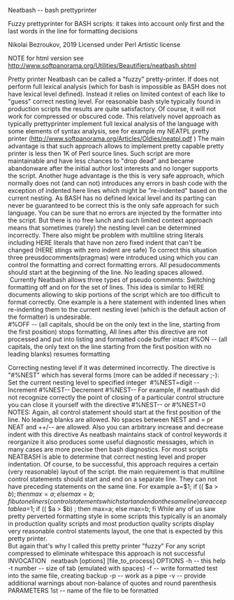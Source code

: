 Neatbash -- bash prettyprinter 

  Fuzzy prettyprinter for BASH scripts: it takes into account only first and the last words in the line for formatting decisions

  Nikolai Bezroukov, 2019
  Licensed under Perl Artistic license
  
  NOTE for html version see http://www.softpanorama.org/Utilities/Beautifiers/neatbash.shtml
  
 Pretty printer Neatbash can be called a "fuzzy" pretty-printer. If does not perform full lexical analysis (which for bash is impossible  as BASH does not have lexical level defined). Instead it relies on limited context of each like to "guess" correct nesting level.   For reasonable bash style typically found in production scripts the results are quite satisfactory. Of course, it will not work for compressed or obscured code.
This relatively novel approach as typically prettyprinter implement full lexical analysis of the language with some elements of syntax analysis, see for example my NEATPL pretty printer (http://www.softpanorama.org/Articles/Oldies/neatpl.pdf )
The main advantage is that such approach allows to implement pretty capable pretty printer is less then 1K of Perl source lines. Such script are more maintainable and have less chances to "drop dead" and became abandonware after the initial author lost interests and no longer supports the script. 
Another huge advantage is the this is  very safe approach, which normally does not (and can not) introduces any errors in bash code with the exception of indented here lines which might be "re-indented" based on the current nesting.  As BASH has no defined lexical level and its parting can never be guaranteed to be  correct this is the only safe approach for such language. You can be sure that no errors are injected by the formatter into the script. 
But there is no free lunch and such limited context approach means that sometimes (rarely) the nesting level can be determined incorrectly.  There also might be problem with multiline string literals including HERE literals that have non zero fixed indent that can't be changed (HERE stings with zero indent are safe) 
To correct this situation three preusdocomments(pragmas)  were introduced using which you can control the formatting and correct formatting errors. All pesudocomments should start at the beginning of the line. No leading spaces allowed. 
 Currently Neatbash allows three types of pseudo comments:
Switching formatting off and on for the set of lines. This idea is similar to HERE documents allowing to skip portions of the script which are too difficult to format correctly. One example is a here statement with indented lines when re-indenting them to the current nesting level (which is the default action of the formatter)  is undesirable.  
  #%OFF -- (all capitals, should be on the only text in the line, starting from the first position) stops formatting, All lines after this directive are not processed and put into listing and formatted code buffer intact
  #%ON -- (all capitals, the  only text on the line starting from the first position with no leading blanks) resumes formatting

Correcting nesting level if it was determined incorrectly. The directive is "#%NEST" which has  several forms (more can be added if necessary ;-):  
Set the current nesting level to specified integer 
 #%NEST=digit --
Increment 
#%NEST--
Decrement 
#%NEST--
For example, if neatbash did not recognize correctly the  point of closing of a particular control structure you can close it yourself with the directive
#%NEST-- 
or 
#%NEST=0 
NOTES: 
Again, all control statement should start at the first position of the line. No leading blanks are allowed. 
No spaces between NEST and = pr NEAT and ++/-- are allowed.
Also you can arbitrary increase and decrease indent with this directive
As neatbash maintains stack of control keywords it reorganize it also produces some useful diagnostic messages, which in many cases are more precise then  bash diagnostics. 
For most scripts NEATBASH is able to determine that correct nesting level and proper indentation. Of course, to be successful, this approach requires a certain (very reasonable) layout of the script. the main requirement is that multiline control statements should start and end on a separate line. They can not have preceding statements on the same line. For example 
a=$1; if (( $a > $b) ; then 
max=a; else max=b; fi
but one liners (control statements which start and end on the same line) are acceptable 
a=$1; if (( $a > $b) ; then max=a; else max=b; fi
While any of us saw pretty perverted formatting style in some scripts this typically is an anomaly in production quality scripts and most production quality scripts display very reasonable control statements layout, the one that is expected by this pretty printer.  
But again that's why I called this pretty printer "fuzzy"
For any script compressed to eliminate whitespace this approach is not successful
INVOCATION
 
       neatbash [options] [file_to_process]
OPTIONS
  -h -- this help
  -t number -- size of tab (emulated with spaces)
  -f -- write formatted test into the same file, creating backup
  -p -- work as a pipe
  -v -- provide additional warnings about non-balance of quotes and round parenthesis 
PARAMETERS
  1st -- name of the file to be formatted

